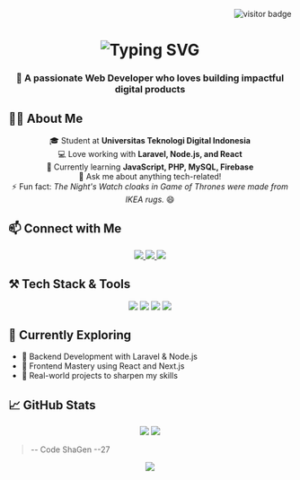 <!-- Visitor Counter -->
<p align="right">
  <img src="https://visitor-badge.laobi.icu/badge?page_id=salesp07.salesp07" alt="visitor badge" />
</p>

<!-- Typing Effect Title -->
<h1 align="center">
  <img src="https://readme-typing-svg.herokuapp.com/?font=Righteous&size=35&center=true&vCenter=true&width=500&height=70&duration=4000&lines=Hi+There,+I'm+Wildan!+👋;Web+Developer+from+Indonesia;Enthusiast+%26+Lifelong+Learner" alt="Typing SVG" />
</h1>

<h3 align="center">🚀 A passionate Web Developer who loves building impactful digital products</h3>

## 🙋‍♂️ About Me

<div align="center">

🎓 Student at **Universitas Teknologi Digital Indonesia**  
💻 Love working with **Laravel, Node.js, and React**  
🌱 Currently learning **JavaScript, PHP, MySQL, Firebase**  
💬 Ask me about anything tech-related!  
⚡ Fun fact: *The Night's Watch cloaks in Game of Thrones were made from IKEA rugs.* 😄

</div>

## 📫 Connect with Me

<div align="center">
  <a href="mailto:wildanwigenta52@gmail.com">
    <img src="https://img.shields.io/badge/Gmail-D14836?style=for-the-badge&logo=gmail&logoColor=white" />
  </a>
  <a href="https://linkedin.com/in/wildan-wigenta-28a853274/" target="_blank">
    <img src="https://img.shields.io/badge/LinkedIn-0A66C2?style=for-the-badge&logo=linkedin&logoColor=white" />
  </a>
  <a href="#" target="_blank">
    <img src="https://img.shields.io/badge/Portfolio-FF5722?style=for-the-badge&logo=aboutdotme&logoColor=white" />
  </a>
</div>

## ⚒️ Tech Stack & Tools

<div align="center">
  <img src="https://skillicons.dev/icons?i=html,css,js,ts,php,python,c,java,r" />
  <img src="https://skillicons.dev/icons?i=mysql,mongodb,firebase,laravel,nodejs,express" />
  <img src="https://skillicons.dev/icons?i=react,nextjs,tailwind,bootstrap" />
  <img src="https://skillicons.dev/icons?i=git,github,vscode,figma" />
</div>

## 🌱 Currently Exploring

- 🔧 Backend Development with Laravel & Node.js  
- 🎨 Frontend Mastery using React and Next.js  
- 📂 Real-world projects to sharpen my skills  

## 📈 GitHub Stats 

<div align="center">
  <img src="https://github-readme-stats.vercel.app/api?username=wildanwigenta&show_icons=true&theme=radical" />
  <img src="https://github-readme-streak-stats.herokuapp.com/?user=wildanwigenta&theme=radical" />
</div>

> -- Code ShaGen --27

<p align="center">
  <img src="https://capsule-render.vercel.app/api?type=waving&color=0:00C9FF,100:92FE9D&height=120&section=footer" />
</p>
